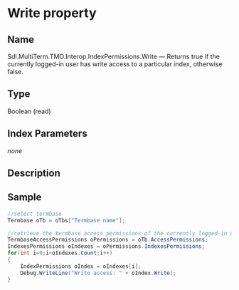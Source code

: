 # Write property

## Name

Sdl.MultiTerm.TMO.Interop.IndexPermissions.Write —          Returns true if the currently logged-in user has write access to a particular index, otherwise false.

## Type

Boolean
(read)

## Index Parameters
*none*
## Description


## Sample


```cs
//select termbase
Termbase oTb = oTbs["Termbase name"];

//retrieve the termbase access permissions of the currently logged-in user
TermbaseAccessPermissions oPermissions = oTb.AccessPermissions;
IndexesPermissions oIndexes = oPermissions.IndexesPermissions;
for(int i=0;i<oIndexes.Count;i++)
{
   	IndexPermissions oIndex = oIndexes[i];
   	Debug.WriteLine("Write access: " + oIndex.Write);
}
```